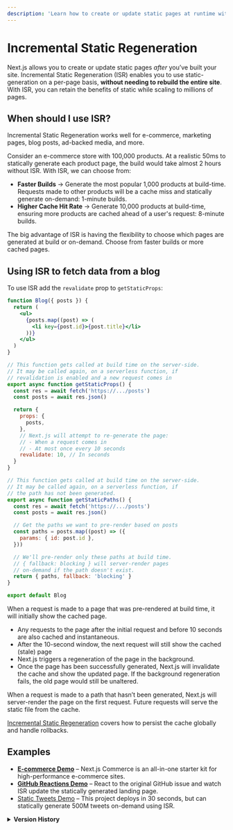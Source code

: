 ```yaml
---
description: 'Learn how to create or update static pages at runtime with Incremental Static Regeneration.'
---
```


# Incremental Static Regeneration

Next.js allows you to create or update static pages _after_ you’ve built your site. Incremental Static Regeneration (ISR) enables you to use static-generation on a per-page basis, **without needing to rebuild the entire site**. With ISR, you can retain the benefits of static while scaling to millions of pages.

## When should I use ISR?

Incremental Static Regeneration works well for e-commerce, marketing pages, blog posts, ad-backed media, and more.

Consider an e-commerce store with 100,000 products. At a realistic 50ms to statically generate each product page, the build would take almost 2 hours without ISR. With ISR, we can choose from:

- **Faster Builds** → Generate the most popular 1,000 products at build-time. Requests made to other products will be a cache miss and statically generate on-demand: 1-minute builds.
- **Higher Cache Hit Rate** → Generate 10,000 products at build-time, ensuring more products are cached ahead of a user's request: 8-minute builds.

The big advantage of ISR is having the flexibility to choose which pages are generated at build or on-demand. Choose from faster builds or more cached pages.

## Using ISR to fetch data from a blog

To use ISR add the `revalidate` prop to `getStaticProps`:

```jsx
function Blog({ posts }) {
  return (
    <ul>
      {posts.map((post) => (
        <li key={post.id}>{post.title}</li>
      ))}
    </ul>
  )
}

// This function gets called at build time on the server-side.
// It may be called again, on a serverless function, if
// revalidation is enabled and a new request comes in
export async function getStaticProps() {
  const res = await fetch('https://.../posts')
  const posts = await res.json()

  return {
    props: {
      posts,
    },
    // Next.js will attempt to re-generate the page:
    // - When a request comes in
    // - At most once every 10 seconds
    revalidate: 10, // In seconds
  }
}

// This function gets called at build time on the server-side.
// It may be called again, on a serverless function, if
// the path has not been generated.
export async function getStaticPaths() {
  const res = await fetch('https://.../posts')
  const posts = await res.json()

  // Get the paths we want to pre-render based on posts
  const paths = posts.map((post) => ({
    params: { id: post.id },
  }))

  // We'll pre-render only these paths at build time.
  // { fallback: blocking } will server-render pages
  // on-demand if the path doesn't exist.
  return { paths, fallback: 'blocking' }
}

export default Blog
```

When a request is made to a page that was pre-rendered at build time, it will initially show the cached page.

- Any requests to the page after the initial request and before 10 seconds are also cached and instantaneous.
- After the 10-second window, the next request will still show the cached (stale) page
- Next.js triggers a regeneration of the page in the background.
- Once the page has been successfully generated, Next.js will invalidate the cache and show the updated page. If the background regeneration fails, the old page would still be unaltered.

When a request is made to a path that hasn’t been generated, Next.js will server-render the page on the first request. Future requests will serve the static file from the cache.

[Incremental Static Regeneration](https://vercel.com/docs/concepts/next.js/incremental-static-regeneration) covers how to persist the cache globally and handle rollbacks.

## Examples

- [**E-commerce Demo**](https://nextjs.org/commerce) – Next.js Commerce is an all-in-one starter kit for high-performance e-commerce sites.
- [**GitHub Reactions Demo**](https://reactions-demo.vercel.app/) – React to the original GitHub issue and watch ISR update the statically generated landing page.
- [Static Tweets Demo](https://static-tweet.vercel.app/) – This project deploys in 30 seconds, but can statically generate 500M tweets on-demand using ISR.

<details>
  <summary><b>Version History</b></summary>

| Version  | Changes          |
| -------- | ---------------- |
| `v9.5.0` | Base Path added. |

</details>
